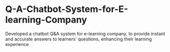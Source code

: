 # Q-A-Chatbot-System-for-E-learning-Company
Developed a chatbot Q&amp;A system for e-learning company, to provide instant and accurate answers to learners' questions, enhancing their learning experience
